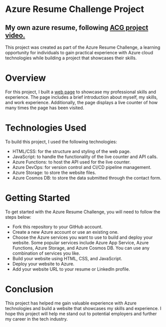 # Azure Resume Challenge Project

## My own azure resume, following [ACG project video.](https://www.youtube.com/watch?v=ieYrBWmkfno&list=RDCMUCp8lLM2JP_1pv6E0NQ38pqw&start_radio=1&t=287s&ab_channel=ACloudGuru)

This project was created as part of the Azure Resume Challenge, a learning opportunity for individuals to gain practical experience with Azure cloud technologies while building a project that showcases their skills.

# Overview
For this project, I built a [web page](https://www.suleimanumar.me/) to showcase my professional skills and experience. The page includes a brief introduction about myself, my skills, and work experience. Additionally, the page displays a live counter of how many times the page has been visited.

# Technologies Used
To build this project, I used the following technologies:

- HTML/CSS: for the structure and styling of the web page.
- JavaScript: to handle the functionality of the live counter and API calls.
- Azure Functions: to host the API used for the live counter.
- Azure DevOps: for version control and CI/CD pipeline management.
- Azure Storage: to store the website files.
- Azure Cosmos DB: to store the data submitted through the contact form.

# Getting Started

To get started with the Azure Resume Challenge, you will need to follow the steps below:

- Fork this repository to your GitHub account.
- Create a new Azure account or use an existing one.
- Choose the Azure services you want to use to build and deploy your website. Some popular services include Azure App Service, Azure Functions, Azure Storage, and Azure Cosmos DB. You can use any combination of services you like.
- Build your website using HTML, CSS, and JavaScript.
- Deploy your website to Azure.
- Add your website URL to your resume or LinkedIn profile.

# Conclusion

This project has helped me gain valuable experience with Azure technologies and build a website that showcases my skills and experience. I hope this project will help me stand out to potential employers and further my career in the tech industry.
